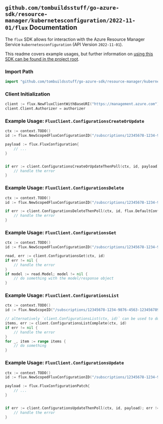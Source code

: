 
## `github.com/tombuildsstuff/go-azure-sdk/resource-manager/kubernetesconfiguration/2022-11-01/flux` Documentation

The `flux` SDK allows for interaction with the Azure Resource Manager Service `kubernetesconfiguration` (API Version `2022-11-01`).

This readme covers example usages, but further information on [using this SDK can be found in the project root](https://github.com/tombuildsstuff/go-azure-sdk/tree/main/docs).

### Import Path

```go
import "github.com/tombuildsstuff/go-azure-sdk/resource-manager/kubernetesconfiguration/2022-11-01/flux"
```


### Client Initialization

```go
client := flux.NewFluxClientWithBaseURI("https://management.azure.com")
client.Client.Authorizer = authorizer
```


### Example Usage: `FluxClient.ConfigurationsCreateOrUpdate`

```go
ctx := context.TODO()
id := flux.NewScopedFluxConfigurationID("/subscriptions/12345678-1234-9876-4563-123456789012/resourceGroups/some-resource-group", "fluxConfigurationValue")

payload := flux.FluxConfiguration{
	// ...
}


if err := client.ConfigurationsCreateOrUpdateThenPoll(ctx, id, payload); err != nil {
	// handle the error
}
```


### Example Usage: `FluxClient.ConfigurationsDelete`

```go
ctx := context.TODO()
id := flux.NewScopedFluxConfigurationID("/subscriptions/12345678-1234-9876-4563-123456789012/resourceGroups/some-resource-group", "fluxConfigurationValue")

if err := client.ConfigurationsDeleteThenPoll(ctx, id, flux.DefaultConfigurationsDeleteOperationOptions()); err != nil {
	// handle the error
}
```


### Example Usage: `FluxClient.ConfigurationsGet`

```go
ctx := context.TODO()
id := flux.NewScopedFluxConfigurationID("/subscriptions/12345678-1234-9876-4563-123456789012/resourceGroups/some-resource-group", "fluxConfigurationValue")

read, err := client.ConfigurationsGet(ctx, id)
if err != nil {
	// handle the error
}
if model := read.Model; model != nil {
	// do something with the model/response object
}
```


### Example Usage: `FluxClient.ConfigurationsList`

```go
ctx := context.TODO()
id := flux.NewScopeID("/subscriptions/12345678-1234-9876-4563-123456789012/resourceGroups/some-resource-group")

// alternatively `client.ConfigurationsList(ctx, id)` can be used to do batched pagination
items, err := client.ConfigurationsListComplete(ctx, id)
if err != nil {
	// handle the error
}
for _, item := range items {
	// do something
}
```


### Example Usage: `FluxClient.ConfigurationsUpdate`

```go
ctx := context.TODO()
id := flux.NewScopedFluxConfigurationID("/subscriptions/12345678-1234-9876-4563-123456789012/resourceGroups/some-resource-group", "fluxConfigurationValue")

payload := flux.FluxConfigurationPatch{
	// ...
}


if err := client.ConfigurationsUpdateThenPoll(ctx, id, payload); err != nil {
	// handle the error
}
```
